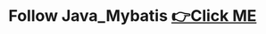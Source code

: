 # Follow Java_Mybatis [👉Click ME](https://github.com/kidchang93/ck_database/tree/main/Java_MyBatis)
